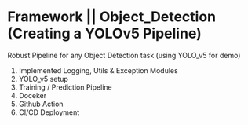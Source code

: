 # Framework || Object_Detection (Creating a YOLOv5 Pipeline)
Robust Pipeline for any Object Detection task (using YOLO_v5 for demo)

1. Implemented Logging, Utils & Exception Modules
2. YOLO_v5 setup
3. Training / Prediction Pipeline
4. Doceker
5. Github Action
6. CI/CD Deployment
